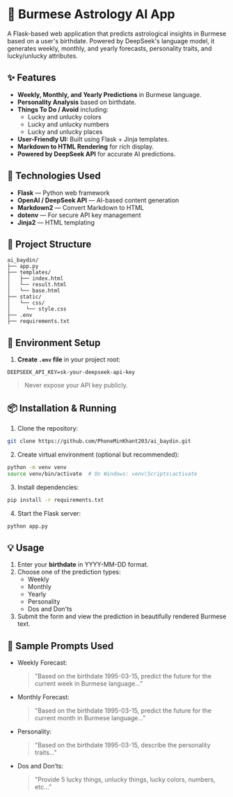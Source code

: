# 🌟 Burmese Astrology AI App

A Flask-based web application that predicts astrological insights in Burmese based on a user's birthdate. Powered by DeepSeek's language model, it generates weekly, monthly, and yearly forecasts, personality traits, and lucky/unlucky attributes.

## ✨ Features

* **Weekly, Monthly, and Yearly Predictions** in Burmese language.
* **Personality Analysis** based on birthdate.
* **Things To Do / Avoid** including:
  - Lucky and unlucky colors
  - Lucky and unlucky numbers
  - Lucky and unlucky places
* **User-Friendly UI:** Built using Flask + Jinja templates.
* **Markdown to HTML Rendering** for rich display.
* **Powered by DeepSeek API** for accurate AI predictions.

## 🧠 Technologies Used

* **Flask** — Python web framework
* **OpenAI / DeepSeek API** — AI-based content generation
* **Markdown2** — Convert Markdown to HTML
* **dotenv** — For secure API key management
* **Jinja2** — HTML templating

## 📁 Project Structure

```
ai_baydin/
├── app.py
├── templates/
│   ├── index.html
│   └── result.html
│   └── base.html
├── static/
│   └── css/
│     └── style.css
├── .env
├── requirements.txt
```

## 🔑 Environment Setup

1. **Create `.env` file** in your project root:

```
DEEPSEEK_API_KEY=sk-your-deepseek-api-key
```

> Never expose your API key publicly.

## 📦 Installation & Running

1. Clone the repository:

```bash
git clone https://github.com/PhoneMinKhant203/ai_baydin.git
```

2. Create virtual environment (optional but recommended):

```bash
python -m venv venv
source venv/bin/activate  # On Windows: venv\Scripts\activate
```

3. Install dependencies:

```bash
pip install -r requirements.txt
```

4. Start the Flask server:

```bash
python app.py
```

## 💡 Usage

1. Enter your **birthdate** in YYYY-MM-DD format.
2. Choose one of the prediction types:
   - Weekly
   - Monthly
   - Yearly
   - Personality
   - Dos and Don'ts
3. Submit the form and view the prediction in beautifully rendered Burmese text.

## 🧪 Sample Prompts Used

* Weekly Forecast:
  > "Based on the birthdate 1995-03-15, predict the future for the current week in Burmese language..."

* Monthly Forecast:
  > "Based on the birthdate 1995-03-15, predict the future for the current month in Burmese language..."

* Personality:
  > "Based on the birthdate 1995-03-15, describe the personality traits..."

* Dos and Don’ts:
  > "Provide 5 lucky things, unlucky things, lucky colors, numbers, etc..."

